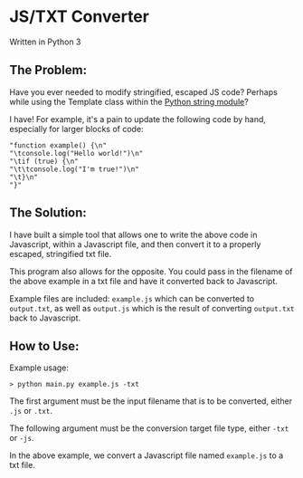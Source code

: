 # JS/TXT Converter
Written in Python 3

## The Problem:
Have you ever needed to modify stringified, escaped JS code? Perhaps while using the Template class within the [Python string module](https://docs.python.org/3/library/string.html#string.Template)?

I have! For example, it's a pain to update the following code by hand, especially for larger blocks of code:

    "function example() {\n"
    "\tconsole.log("Hello world!")\n"
    "\tif (true) {\n"
    "\t\tconsole.log("I'm true!")\n"
    "\t}\n"
    "}"

## The Solution:
I have built a simple tool that allows one to write the above code in Javascript, within a Javascript file, and then convert it to a properly escaped, stringified txt file.

This program also allows for the opposite. You could pass in the filename of the above example in a txt file and have it converted back to Javascript.

Example files are included: `example.js` which can be converted to `output.txt`, as well as `output.js` which is the result of converting `output.txt` back to Javascript.

## How to Use:
Example usage:

    > python main.py example.js -txt

The first argument must be the input filename  that is to be converted, either `.js` or `.txt`.

The following argument must be the conversion target file type, either `-txt` or `-js`. 

In the above example, we convert a Javascript file named `example.js` to a txt file.
